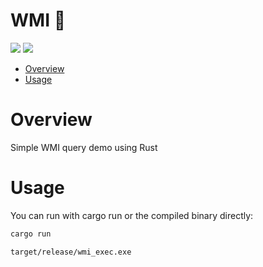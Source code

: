 # WMI 🦀

<p align="left">
	<a href="https://www.rust-lang.org/"><img src="https://img.shields.io/badge/made%20with-Rust-red"></a>
	<a href="#"><img src="https://img.shields.io/badge/platform-windows-blueviolet"></a>
</p>

- [Overview](#overview)
- [Usage](#usage)

# Overview
Simple WMI query demo using Rust

# Usage 
You can run with cargo run or the compiled binary directly:
```sh
cargo run
```
```sh
target/release/wmi_exec.exe
```